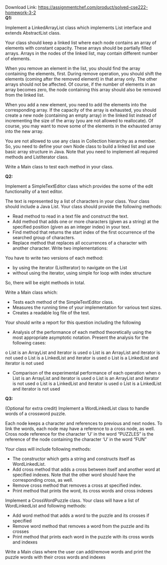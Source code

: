 Download Link: https://assignmentchef.com/product/solved-cse222-homework-3-2
<br>
<strong>Q1:</strong>

Implement a LinkedArrayList class which implements List interface and extends AbstractList class.

Your class should keep a linked list where each node contains an array of elements with constant capacity. These arrays should be partially filled arrays. Arrays in the nodes of the linked list, may contain different number of elements.

When you remove an element in the list, you should find the array containing the elements, first. During remove operation, you should shift the elements (coming after the removed element) in that array only. The other arrays should not be affected. Of course, if the number of elements in an array becomes zero, the node containing this array should also be removed from the linked list.

When you add a new element, you need to add the elements into the corresponding array. If the capacity of the array is exhausted, you should create a new node (containing an empty array) in the linked list instead of incrementing the size of the array (you are not allowed to reallocate). Of course, you may want to move some of the elements in the exhausted array into the new array.

You are not allowed to use any class in Collection hierarchy as a member. So, you need to define your own Node class to build a linked list and use basic array structure in Java. Note that you need to implement all required methods and ListIterator class.

Write a Main class to test each method in your class.

<strong>Q2:</strong>

Implement a SimpleTextEditor class which provides the some of the edit functionality of a text editor.

The text is represented by a list of characters in your class. Your class should include a Java List. Your class should provide the following methods:

<ul>

 <li>Read method to read in a text file and construct the text.</li>

 <li>Add method that adds one or more characters (given as a string) at the specified position (given as an integer index) in your text.</li>

 <li>Find method that returns the start index of the first occurrence of the searched group of characters.</li>

 <li>Replace method that replaces all occurrences of a character with another character. Write two implementations:</li>

</ul>

You have to write two versions of each method:

<ul>

 <li>by using the iterator (ListIterator) to navigate on the List</li>

 <li>without using the iterator, using simple for loop with index structure</li>

</ul>

So, there will be eight methods in total.

Write a Main class which:

<ul>

 <li>Tests each method of the SimpleTextEditor class.</li>

 <li>Measures the running time of your implementation for various text sizes.</li>

 <li>Creates a readable log file of the test.</li>

</ul>

Your should write a report for this question including the following

<ul>

 <li>Analysis of the performance of each method theoretically using the most appropriate asymptotic notation. Present the analysis for the following cases:</li>

</ul>

o List is an ArrayList and iterator is used o List is an ArrayList and iterator is not used o List is a LinkedList and iterator is used o List is a LinkedList and iterator is not used

<ul>

 <li>Comparison of the experimental performance of each operation when o List is an ArrayList and iterator is used o List is an ArrayList and iterator is not used o List is a LinkedList and iterator is used o List is a LinkedList and iterator is not used</li>

</ul>




<strong>Q3:</strong>

(Optional for extra credit) Implement a WordLinkedList class to handle words of a crossword puzzle.

Each node keeps a character and references to previous and next nodes. To link the words, each node may have a reference to a cross node, as well. Cross node reference for the character ‘U’ in the word “PUZZLES” is the reference of the node containing the character ‘U’ in the word “FUN”

<strong> </strong>




Your class will include following methods:

<ul>

 <li>The constructor which gets a string and constructs itself as WordLinkedList.</li>

 <li>Add cross method that adds a cross between itself and another word at specified indexes. Note that the other word should have the corresponding cross, as well.</li>

 <li>Remove cross method that removes a cross at specified index.</li>

 <li>Print method that prints the word, its cross words and cross indexes</li>

</ul>

Implement a CrossWordPuzzle class. Your class will have a list of WordLinkedList and following methods:

<ul>

 <li>Add word method that adds a word to the puzzle and its crosses if specified</li>

 <li>Remove word method that removes a word from the puzzle and its crosses</li>

 <li>Print method that prints each word in the puzzle with its cross words and indexes</li>

</ul>

Write a Main class where the user can add/remove words and print the puzzle words with their cross words and indexes
